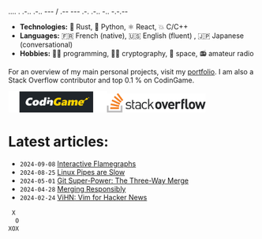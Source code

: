 .... . .-.. .-.. --- / .-- --- .-. .-.. -.. -.-.--

- **Technologies:** 🦀 Rust, 🐍 Python, ⚛ React, 💥 C/C++
- **Languages:** 🇫🇷 French (native), 🇺🇸 English (fluent) , 🇯🇵 Japanese (conversational)
- **Hobbies:** 👨‍💻 programming, 🕵🏻 cryptography, 🚀 space, 📻 amateur radio

For an overview of my main personal projects, visit my [portfolio](https://qsantos.fr/portfolio/).
I am also a Stack Overflow contributor and top 0.1 % on CodinGame.

<a href="https://www.codingame.com/profile/9f252c61454ad1a933ee71419c83cfff3871021"><!--
    --><img src="CodinGame_Logo.svg" alt="CodinGame logo" width="200" /><!--
--></a><!--
--><a href="https://stackoverflow.com/users/4457767/qsantos"><!--
    --><img src="Stack_Overflow_logo.svg" alt="Stack Overflow logo" width="200" /><!--
--></a>

# Latest articles:

- `2024-09-08` [Interactive Flamegraphs](https://qsantos.fr/2024/09/08/interactive-flamegraphs/)
- `2024-08-25` [Linux Pipes are Slow](https://qsantos.fr/2024/08/25/linux-pipes-are-slow/)
- `2024-05-01` [Git Super-Power: The Three-Way Merge](https://qsantos.fr/2024/05/01/git-super-power-the-three-way-merge/)
- `2024-04-28` [Merging Responsibly](https://qsantos.fr/2024/04/28/merging-responsibly/)
- `2024-02-24` [ViHN: Vim for Hacker News](https://qsantos.fr/2024/02/24/vihn-vim-for-hacker-news/)

```
 X
  O
XOX
```
